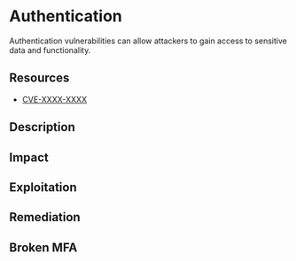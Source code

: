 # Authentication

Authentication vulnerabilities can allow attackers to gain access to sensitive
data and functionality.

<!-- Resources {{{-->
## Resources

- [CVE-XXXX-XXXX](https://www.example.com/)

<!-- }}} -->

<!-- Description {{{-->
## Description



<!-- }}} -->

<!-- Impact {{{-->
## Impact



<!-- }}} -->

<!-- Exploitation {{{-->
## Exploitation



<!-- }}} -->

<!-- Remediation {{{-->
## Remediation



<!-- }}} -->

## Broken MFA

